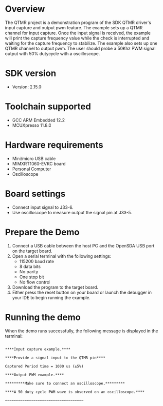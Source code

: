 Overview
========

The QTMR project is a demonstration program of the SDK QTMR driver's input capture and output pwm feature.
The example sets up a QTMR channel for input capture. Once the input signal is received, the example will print
the capture frequency value while the check is interrupted and waiting for the capture frequency to stabilize.
The example also sets up one QTMR channel to output pwm. The user should probe a 50Khz PWM signal output with
50% dutycycle with a oscilloscope. 

SDK version
===========
- Version: 2.15.0

Toolchain supported
===================
- GCC ARM Embedded  12.2
- MCUXpresso  11.8.0

Hardware requirements
=====================
- Mini/micro USB cable
- MIMXRT1060-EVKC board
- Personal Computer
- Oscilloscope

Board settings
==============
- Connect input signal to J33-6.
- Use oscilloscope to measure output the signal pin at J33-5.

Prepare the Demo
================
1.  Connect a USB cable between the host PC and the OpenSDA USB port on the target board. 
2.  Open a serial terminal with the following settings:
    - 115200 baud rate
    - 8 data bits
    - No parity
    - One stop bit
    - No flow control
3. Download the program to the target board.
4. Either press the reset button on your board or launch the debugger in your IDE to begin running the example.

Running the demo
================
When the demo runs successfully, the following message is displayed in the terminal:
~~~~~~~~~~~~~~~~~~~~~~~~~~~~~~~~~~~~~

****Input capture example.****

****Provide a signal input to the QTMR pin****

Captured Period time = 1000 us (±5%)

****Output PWM example.****

*********Make sure to connect an oscilloscope.*********

****A 50 duty cycle PWM wave is observed on an oscilloscope.****

~~~~~~~~~~~~~~~~~~~~~~~~~~~~~~~~~~~~

